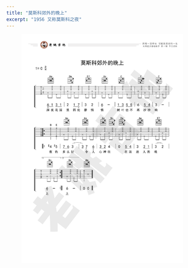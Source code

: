 ```yaml
---
title: "莫斯科郊外的晚上"
excerpt: "1956 又称莫斯科之夜"
---
```


<figure>
    <a href="/assets/guitar/17-moscow-nights.jpg">
        <img src="/assets/guitar/17-moscow-nights.jpg">
    </a>
</figure>
